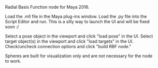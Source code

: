 Radial Basis Function node for Maya 2016.

Load the .mll file in the Maya plug-ins window. Load the .py file into the Script Editor and run. This is a silly way to launch the UI and will be fixed soon :/

Select a pose object in the viewport and click "load pose" in the UI. Select target object(s) in the viewport and click "load targets" in the UI. Check/uncheck connection options and click "build RBF node."

Spheres are built for visualization only and are not necessary for the node to work.
